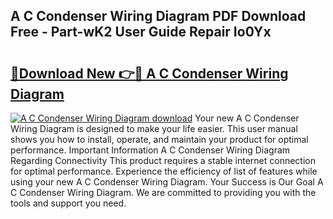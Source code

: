 ## A C Condenser Wiring Diagram PDF Download Free - Part-wK2 User Guide Repair Io0Yx

# <h2><a href="http://dfnzzpk.blite.top/?on=A+C+Condenser+Wiring+Diagram">🔗Download New 👉🔴 A C Condenser Wiring Diagram</a></h2>

[![A C Condenser Wiring Diagram download](https://i.imgur.com/lujVjoI.png)](http://dfnzzpk.blite.top/?on=A+C+Condenser+Wiring+Diagram)
Your new A C Condenser Wiring Diagram is designed to make your life easier. This user manual shows you how to install, operate, and maintain your product for optimal performance. Important Information A C Condenser Wiring Diagram Regarding Connectivity This product requires a stable internet connection for optimal performance. Experience the efficiency of list of features while using your new A C Condenser Wiring Diagram. Your Success is Our Goal A C Condenser Wiring Diagram. We are committed to providing you with the tools and support you need.
